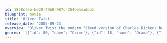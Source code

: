 ```yaml
---
id: 1858cfeb-be20-49b8-987c-354ee1eadbb1
blueprint: movie
title: 'Oliver Twist'
release_date: '2005-09-23'
overview: 'Oliver Twist the modern filmed version of Charles Dickens bestseller, a Roman Polanski adaptation. The classic Dickens tale, where an orphan meets a pickpocket on the streets of London. From there, he joins a household of boys who are trained to steal for their master.'
genres: '[{"id": 80, "name": "Crime"}, {"id": 18, "name": "Drama"}, {"id": 10751, "name": "Family"}]'
---
```

